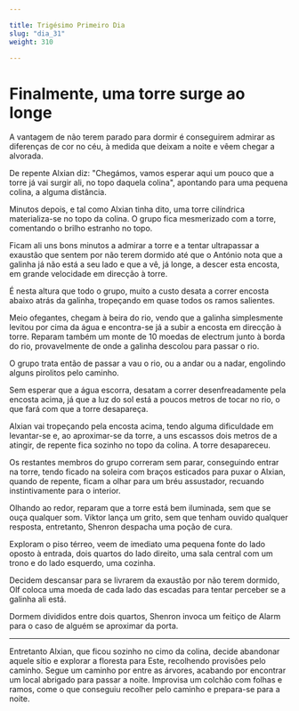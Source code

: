 ```yaml
---

title: Trigésimo Primeiro Dia
slug: "dia_31"
weight: 310

---
```


# Finalmente, uma torre surge ao longe

A vantagem de não terem parado para dormir é conseguirem admirar as diferenças de cor no céu, à medida que deixam a noite e vêem chegar a alvorada.

De repente Alxian diz: "Chegámos, vamos esperar aqui um pouco que a torre já vai surgir ali, no topo daquela colina", apontando para uma pequena colina, a alguma distância.

Minutos depois, e tal como Alxian tinha dito, uma torre cilíndrica materializa-se no topo da colina. O grupo fica mesmerizado com a torre, comentando o brilho estranho no topo.

Ficam ali uns bons minutos a admirar a torre e a tentar ultrapassar a exaustão que sentem por não terem dormido até que o António nota que a galinha já não está a seu lado e que a vê, já longe, a descer esta encosta, em grande velocidade em direcção à torre.

É nesta altura que todo o grupo, muito a custo desata a correr encosta abaixo atrás da galinha, tropeçando em quase todos os ramos salientes.

Meio ofegantes, chegam à beira do rio, vendo que a galinha simplesmente levitou por cima da água e encontra-se já a subir a encosta em direcção à torre.
Reparam também um monte de 10 moedas de electrum junto à borda do rio, provavelmente de onde a galinha descolou para passar o rio.

O grupo trata então de passar a vau o rio, ou a andar ou a nadar, engolindo alguns pirolitos pelo caminho.

Sem esperar que a água escorra, desatam a correr desenfreadamente pela encosta acima, já que a luz do sol está a poucos metros de tocar no rio, o que fará com que a torre desapareça.

Alxian vai tropeçando pela encosta acima, tendo alguma dificuldade em levantar-se e, ao aproximar-se da torre, a uns escassos dois metros de a atingir, de repente fica sozinho no topo da colina. A torre desapareceu.

Os restantes membros do grupo correram sem parar, conseguindo entrar na torre, tendo ficado na soleira com braços esticados para puxar o Alxian, quando de repente, ficam a olhar para um bréu assustador, recuando instintivamente para o interior.

Olhando ao redor, reparam que a torre está bem iluminada, sem que se ouça qualquer som. Viktor lança um grito, sem que tenham ouvido qualquer resposta, entretanto, Shenron despacha uma poção de cura.

Exploram o piso térreo, veem de imediato uma pequena fonte do lado oposto à entrada, dois quartos do lado direito, uma sala central com um trono e do lado esquerdo, uma cozinha.

Decidem descansar para se livrarem da exaustão por não terem dormido, Olf coloca uma moeda de cada lado das escadas para tentar perceber se a galinha ali está.

Dormem divididos entre dois quartos, Shenron invoca um feitiço de Alarm para o caso de alguém se aproximar da porta.

---

Entretanto Alxian, que ficou sozinho no cimo da colina, decide abandonar aquele sítio e explorar a floresta para Este, recolhendo provisões pelo caminho.
Segue um caminho por entre as árvores, acabando por encontrar um local abrigado para passar a noite. 
Improvisa um colchão com folhas e ramos, come o que conseguiu recolher pelo caminho e prepara-se para a noite.
